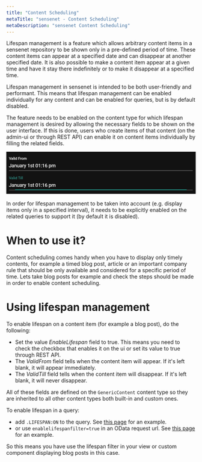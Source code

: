 ```yaml
---
title: "Content Scheduling"
metaTitle: "sensenet - Content Scheduling"
metaDescription: "sensenet Content Scheduling"
---
```


Lifespan management is a feature which allows arbitrary content items in a sensenet repository to be shown only in a pre-defined period of time. These content items can appear at a specified date and can disappear at another specified date. It is also possible to make a content item appear at a given time and have it stay there indefinitely or to make it disappear at a specified time.

Lifespan management in sensenet is intended to be both user-friendly and performant. This means that lifespan management can be enabled individually for any content and can be enabled for queries, but is by default disabled.

The feature needs to be enabled on the content type for which lifespan management is desired by allowing the necessary fields to be shown on the user interface. If this is done, users who create items of that content (on the admin-ui or through REST API) can enable it on content items individually by filling the related fields.

![Content scheduling fields](../img/scheduling.png)

In order for lifespan management to be taken into account (e.g. display items only in a specified interval), it needs to be explicitly enabled on the related queries to support it (by default it is disabled).

# When to use it?

Content scheduling comes handy when you have to display only timely contents, for example a timed blog post, article or an important company rule that should be only available and considered for a specific period of time. Lets take blog posts for example and check the steps should be made in order to enable content scheduling.

# Using lifespan management

To enable lifespan on a content item (for example a blog post), do the following:
- Set the value *EnableLifespan* field to true. This means you need to check the checkbox that enables it on the ui or set its value to true through REST API.
- The *ValidFrom* field tells when the content item will appear. If it's left blank, it will appear immediately.
- The *ValidTill* field tells when the content item will disappear. If it's left blank, it will never disappear.

All of these fields are defined on the `GenericContent` content type so they are inherited to all other content types both built-in and custom ones.

To enable lifespan in a query:
- add `.LIFESPAN:ON` to the query. See [this page](/api-docs/querying/04-date#querybylifespanvalidity) for an example.
- or use `enablelifespanfilter=true` in an OData request url. See [this page](/api-docs/basic-concepts/08-lifespan) for an example.

So this means you have use the lifespan filter in your view or custom component displaying blog posts in this case.
